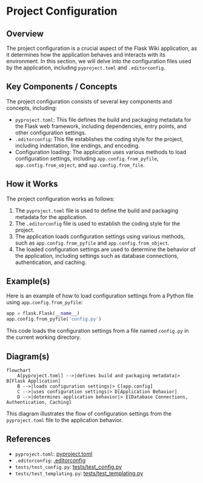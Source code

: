 # Project Configuration
## Overview
The project configuration is a crucial aspect of the Flask Wiki application, as it determines how the application behaves and interacts with its environment. In this section, we will delve into the configuration files used by the application, including `pyproject.toml` and `.editorconfig`.

## Key Components / Concepts
The project configuration consists of several key components and concepts, including:

* `pyproject.toml`: This file defines the build and packaging metadata for the Flask web framework, including dependencies, entry points, and other configuration settings.
* `.editorconfig`: This file establishes the coding style for the project, including indentation, line endings, and encoding.
* Configuration loading: The application uses various methods to load configuration settings, including `app.config.from_pyfile`, `app.config.from_object`, and `app.config.from_file`.

## How it Works
The project configuration works as follows:

1. The `pyproject.toml` file is used to define the build and packaging metadata for the application.
2. The `.editorconfig` file is used to establish the coding style for the project.
3. The application loads configuration settings using various methods, such as `app.config.from_pyfile` and `app.config.from_object`.
4. The loaded configuration settings are used to determine the behavior of the application, including settings such as database connections, authentication, and caching.

## Example(s)
Here is an example of how to load configuration settings from a Python file using `app.config.from_pyfile`:
```python
app = flask.Flask(__name__)
app.config.from_pyfile('config.py')
```
This code loads the configuration settings from a file named `config.py` in the current working directory.

## Diagram(s)
```mermaid
flowchart
    A[pyproject.toml] -->|defines build and packaging metadata|> B[Flask Application]
    B -->|loads configuration settings|> C[app.config]
    C -->|uses configuration settings|> D[Application Behavior]
    D -->|determines application behavior|> E[Database Connections, Authentication, Caching]
```
This diagram illustrates the flow of configuration settings from the `pyproject.toml` file to the application behavior.

## References
* `pyproject.toml`: [pyproject.toml](pyproject.toml)
* `.editorconfig`: [.editorconfig](.editorconfig)
* `tests/test_config.py`: [tests/test_config.py](tests/test_config.py)
* `tests/test_templating.py`: [tests/test_templating.py](tests/test_templating.py)